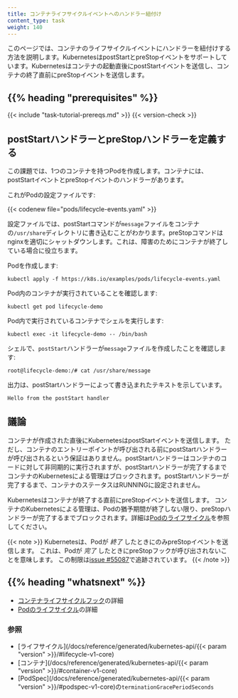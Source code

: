 ```yaml
---
title: コンテナライフサイクルイベントへのハンドラー紐付け
content_type: task
weight: 140
---
```


<!-- overview -->

このページでは、コンテナのライフサイクルイベントにハンドラーを紐付けする方法を説明します。KubernetesはpostStartとpreStopイベントをサポートしています。Kubernetesはコンテナの起動直後にpostStartイベントを送信し、コンテナの終了直前にpreStopイベントを送信します。




## {{% heading "prerequisites" %}}


{{< include "task-tutorial-prereqs.md" >}} {{< version-check >}}




<!-- steps -->

## postStartハンドラーとpreStopハンドラーを定義する

この課題では、1つのコンテナを持つPodを作成します。コンテナには、postStartイベントとpreStopイベントのハンドラーがあります。

これがPodの設定ファイルです:

{{< codenew file="pods/lifecycle-events.yaml" >}}

設定ファイルでは、postStartコマンドが`message`ファイルをコンテナの`/usr/share`ディレクトリに書き込むことがわかります。preStopコマンドはnginxを適切にシャットダウンします。これは、障害のためにコンテナが終了している場合に役立ちます。

Podを作成します:

    kubectl apply -f https://k8s.io/examples/pods/lifecycle-events.yaml

Pod内のコンテナが実行されていることを確認します:

    kubectl get pod lifecycle-demo

Pod内で実行されているコンテナでシェルを実行します:

    kubectl exec -it lifecycle-demo -- /bin/bash

シェルで、`postStart`ハンドラーが`message`ファイルを作成したことを確認します:

    root@lifecycle-demo:/# cat /usr/share/message

出力は、postStartハンドラーによって書き込まれたテキストを示しています。

    Hello from the postStart handler





<!-- discussion -->

## 議論

コンテナが作成された直後にKubernetesはpostStartイベントを送信します。
ただし、コンテナのエントリーポイントが呼び出される前にpostStartハンドラーが呼び出されるという保証はありません。postStartハンドラーはコンテナのコードに対して非同期的に実行されますが、postStartハンドラーが完了するまでコンテナのKubernetesによる管理はブロックされます。postStartハンドラーが完了するまで、コンテナのステータスはRUNNINGに設定されません。

Kubernetesはコンテナが終了する直前にpreStopイベントを送信します。
コンテナのKubernetesによる管理は、Podの猶予期間が終了しない限り、preStopハンドラーが完了するまでブロックされます。詳細は[Podのライフサイクル](/ja/docs/concepts/workloads/pods/pod-lifecycle/)を参照してください。

{{< note >}}
Kubernetesは、Podが *終了* したときにのみpreStopイベントを送信します。
これは、Podが *完了* したときにpreStopフックが呼び出されないことを意味します。
この制限は[issue #55087](https://github.com/kubernetes/kubernetes/issues/55807)で追跡されています。
{{< /note >}}




## {{% heading "whatsnext" %}}


* [コンテナライフサイクルフック](/ja/docs/concepts/containers/container-lifecycle-hooks/)の詳細
* [Podのライフサイクル](/ja/docs/concepts/workloads/pods/pod-lifecycle/)の詳細


### 参照

* [ライフサイクル](/docs/reference/generated/kubernetes-api/{{< param "version" >}}/#lifecycle-v1-core)
* [コンテナ](/docs/reference/generated/kubernetes-api/{{< param "version" >}}/#container-v1-core)
* [PodSpec](/docs/reference/generated/kubernetes-api/{{< param "version" >}}/#podspec-v1-core)の`terminationGracePeriodSeconds`




